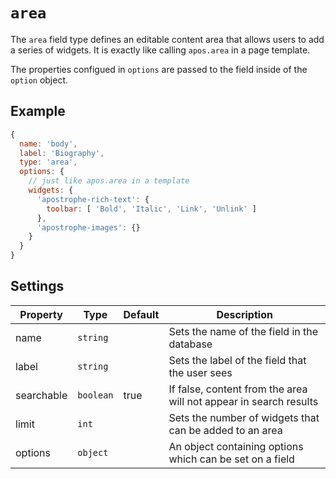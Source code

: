 # `area`

The `area` field type defines an editable content area that allows users to add a series of widgets. It is exactly like calling `apos.area` in a page template.

The properties configued in `options` are passed to the field inside of the `option` object.

## Example

```javascript
{
  name: 'body',
  label: 'Biography',
  type: 'area',
  options: {
    // just like apos.area in a template
    widgets: {
      'apostrophe-rich-text': {
        toolbar: [ 'Bold', 'Italic', 'Link', 'Unlink' ]
      },
      'apostrophe-images': {}
    }
  }
}
```
## Settings

|  Property | Type   | Default | Description | 
|---|---|---|---|
| name | `string` | | Sets the name of the field in the database |
| label | `string` | | Sets the label of the field that the user sees |
| searchable | `boolean` | true | If false, content from the area will not appear in search results |
| limit | `int` | | Sets the number of widgets that can be added to an area |  
| options | `object` | | An object containing options which can be set on a field |
